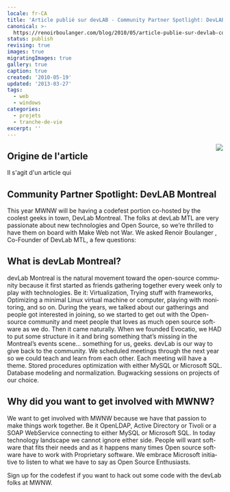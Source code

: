 ```yaml
---
locale: fr-CA
title: 'Article publié sur devLAB - Community Partner Spotlight: DevLAB Montreal'
canonical: >-
  https://renoirboulanger.com/blog/2010/05/article-publie-sur-devlab-community-partner-spotlight-devlab-montreal/
status: publish
revising: true
images: true
migratingImages: true
gallery: true
caption: true
created: '2010-05-19'
updated: '2013-03-27'
tags:
  - web
  - windows
categories:
  - projets
  - tranche-de-vie
excerpt: ''
---
```


<img src="http://renoirboulanger.com/wp-content/uploads/2010/04/mwnw_logo.png" style="float:right;margin:0px 0px 20px 20px;border:none;"/><h2>Origine de l'article</h2>
<p>Il s'agit d'un article qui</p>

<div lang="en">
<h2>Community Partner Spotlight: DevLAB Montreal</h2>
<p>This year MWNW will be having a codefest portion co-hosted by the coolest geeks in town, DevLab Montreal. The folks at devLab MTL are very passionate about new technologies and Open Source, so we’re thrilled to have them on board with Make Web not War. We asked Renoir Boulanger , Co-Founder of DevLab MTL, a few questions:</p>

<h2>What is devLab Montreal?</h2>
<p>devLab Montreal is the natural movement toward the open-source community because it first started as friends gathering together every week only to play with technologies. Be it: Virtualization, Trying stuff with frameworks, Optimizing a minimal Linux virtual machine or computer, playing with monitoring, and so on. During the years, we talked about our gatherings and people got interested in joining, so we started to get out with the Open-source community and meet people that loves as much open source software as we do. Then it came naturally. When we founded Evocatio, we HAD to put some structure in it and bring something that’s missing in the Montreal’s events scene… something for us, geeks. devLab is our way to give back to the community. We scheduled meetings through the next year so we could teach and learn from each other. Each meeting will have a theme. Stored procedures optimization with either MySQL or Microsoft SQL. Database modeling and normalization. Bugwacking sessions on projects of our choice.</p>

<h2>Why did you want to get involved with MWNW?</h2>
<p>We want to get involved with MWNW because we have that passion to make things work together. Be it OpenLDAP, Active Directory or Tivoli or a SOAP WebService connecting to either MySQL or Microsoft SQL. In today technology landscape we cannot ignore either side. People will want software that fits their needs and as it happens many times Open source software have to work with Proprietary software. We embrace Microsoft initiative to listen to what we have to say as Open Source Enthusiasts.</p>

<p>Sign up for the codefest if you want to hack out some code with the devLab folks at MWNW.</p>
</div>
